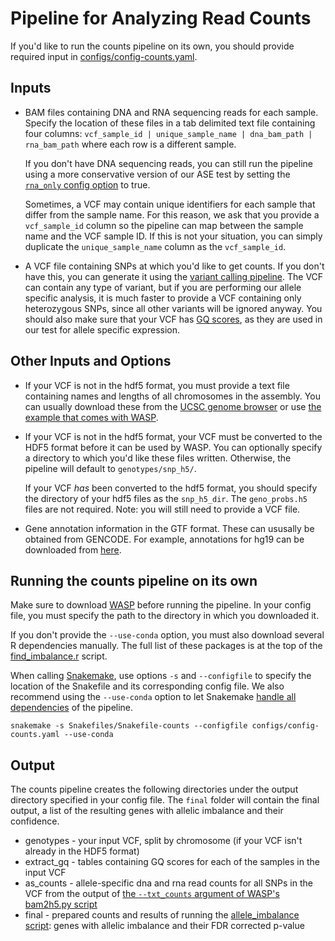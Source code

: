 # Pipeline for Analyzing Read Counts

If you'd like to run the counts pipeline on its own, you should provide required input in [configs/config-counts.yaml](/configs/config-counts.yaml).

## Inputs
 - BAM files containing DNA and RNA sequencing reads for each sample. Specify the location of these files in a tab delimited text file containing four columns: `vcf_sample_id | unique_sample_name | dna_bam_path | rna_bam_path` where each row is a different sample.
 
     If you don't have DNA sequencing reads, you can still run the pipeline using a more conservative version of our ASE test by setting the [`rna_only` config option](/configs/config-counts.yaml#L16) to true.
     
     Sometimes, a VCF may contain unique identifiers for each sample that differ from the sample name. For this reason, we ask that you provide a `vcf_sample_id` column so the pipeline can map between the sample name and the VCF sample ID. If this is not your situation, you can simply duplicate the `unique_sample_name` column as the `vcf_sample_id`.
 - A VCF file containing SNPs at which you'd like to get counts. If you don't have this, you can generate it using the [variant calling pipeline](/Snakefiles/README.variant_calling.md). The VCF can contain any type of variant, but if you are performing our allele specific analysis, it is much faster to provide a VCF containing only heterozygous SNPs, since all other variants will be ignored anyway. You should also make sure that your VCF has [GQ scores](https://gatk.broadinstitute.org/hc/en-us/articles/360035531392), as they are used in our test for allele specific expression.

## Other Inputs and Options
 - If your VCF is not in the hdf5 format, you must provide a text file containing names and lengths of all chromosomes in the assembly. You can usually download these from the [UCSC genome browser](http://hgdownload.soe.ucsc.edu/goldenPath/hg19/database/) or use [the example that comes with WASP](https://github.com/bmvdgeijn/WASP/blob/master/examples/example_data/chromInfo.hg19.txt).
 - If your VCF is not in the hdf5 format, your VCF must be converted to the HDF5 format before it can be used by WASP. You can optionally specify a directory to which you'd like these files written. Otherwise, the pipeline will default to `genotypes/snp_h5/`.
     
     If your VCF _has_ been converted to the hdf5 format, you should specify the directory of your hdf5 files as the `snp_h5_dir`. The `geno_probs.h5` files are not required. Note: you will still need to provide a VCF file.
 - Gene annotation information in the GTF format. These can ususally be obtained from GENCODE. For example, annotations for hg19 can be downloaded from [here](https://www.gencodegenes.org/releases/19.html).

## Running the counts pipeline on its own
Make sure to download [WASP](https://github.com/bmvdgeijn/WASP) before running the pipeline. In your config file, you must specify the path to the directory in which you downloaded it.

If you don't provide the `--use-conda` option, you must also download several R dependencies manually. The full list of these packages is at the top of the [find_imbalance.r](/scripts/find_imbalance.r) script.

When calling [Snakemake](http://snakemake.readthedocs.io/en/stable/getting_started/installation.html), use options `-s` and `--configfile` to specify the location of the Snakefile and its corresponding config file. We also recommend using the `--use-conda` option to let Snakemake [handle all dependencies](http://snakemake.readthedocs.io/en/latest/snakefiles/deployment.html#integrated-package-management) of the pipeline.

    snakemake -s Snakefiles/Snakefile-counts --configfile configs/config-counts.yaml --use-conda

## Output
The counts pipeline creates the following directories under the output directory specified in your config file. The `final` folder will contain the final output, a list of the resulting genes with allelic imbalance and their confidence.
 - genotypes - your input VCF, split by chromosome (if your VCF isn't already in the HDF5 format)
 - extract_gq - tables containing GQ scores for each of the samples in the input VCF
 - as_counts - allele-specific dna and rna read counts for all SNPs in the VCF from the output of [the `--txt_counts` argument of WASP's bam2h5.py script](https://github.com/bmvdgeijn/WASP/blob/master/CHT/README.bam2h5.md)
 - final - prepared counts and results of running the [allele_imbalance script](/scripts/allele_imbalance.r): genes with allelic imbalance and their FDR corrected p-value
